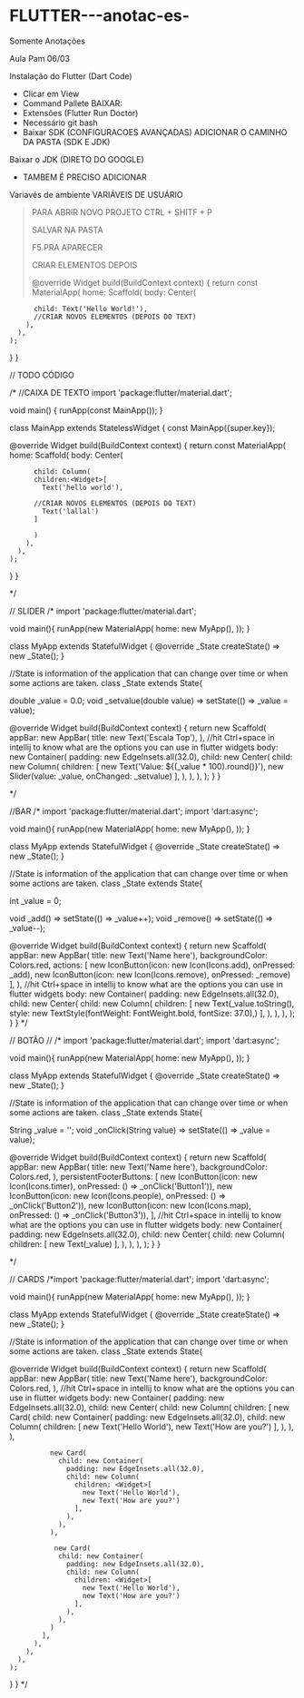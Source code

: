 # FLUTTER---anotac-es-
Somente Anotações 



Aula Pam 06/03

Instalação do Flutter (Dart Code) 

- Clicar em View
- Command Pallete 
BAIXAR: 
- Extensões (Flutter Run Doctor)
- Necessário git bash 
- Baixar SDK (CONFIGURACOES AVANÇADAS)
ADICIONAR O CAMINHO DA PASTA (SDK E JDK)

Baixar o JDK (DIRETO DO GOOGLE)
- TAMBEM É PRECISO ADICIONAR 

Variavés de ambiente 
VARIÁVEIS DE USUÁRIO
 
>PARA ABRIR NOVO PROJETO CTRL + SHITF + P
>
> SALVAR NA PASTA
>
> F5 PRA APARECER
>
>CRIAR ELEMENTOS DEPOIS
>
>@override
  Widget build(BuildContext context) {
    return const MaterialApp(
      home: Scaffold(
        body: Center(

          child: Text('Hello World!'),
          //CRIAR NOVOS ELEMENTOS (DEPOIS DO TEXT)
        ),
      ),
    );
  }
}




// TODO CÓDIGO 

/*
//CAIXA DE TEXTO 
import 'package:flutter/material.dart';


void main() {
  runApp(const MainApp());
}

class MainApp extends StatelessWidget {
  const MainApp({super.key});

  @override
  Widget build(BuildContext context) {
    return const MaterialApp(
      home: Scaffold(
        body: Center(

          child: Column(
          children:<Widget>[
            Text('hello world'),
            
          //CRIAR NOVOS ELEMENTOS (DEPOIS DO TEXT)
            Text('lallal')
          ]

          )
        ),
      ),
    );
  }
}

*/


// SLIDER
/*
import 'package:flutter/material.dart';

void main(){
  runApp(new MaterialApp(
    home: new MyApp(),
  ));
}

class MyApp extends StatefulWidget {
  @override
  _State createState() => new _State();
}

//State is information of the application that can change over time or when some actions are taken.
class _State extends State<MyApp>{

  double _value = 0.0;
  void _setvalue(double value) => setState(() => _value = value);

  @override
  Widget build(BuildContext context) {
    return new Scaffold(
      appBar: new AppBar(
        title: new Text('Escala Top'),
      ),
      //hit Ctrl+space in intellij to know what are the options you can use in flutter widgets
      body: new Container(
        padding: new EdgeInsets.all(32.0),
        child: new Center(
          child: new Column(
            children: <Widget>[
              new Text('Value: ${(_value * 100).round()}'),
              new Slider(value: _value, onChanged: _setvalue)
            ],
          ),
        ),
      ),
    );
  }
}

*/

 

 //BAR
/*
import 'package:flutter/material.dart';
import 'dart:async';

void main(){
  runApp(new MaterialApp(
    home: new MyApp(),
  ));
}

class MyApp extends StatefulWidget {
  @override
  _State createState() => new _State();
}

//State is information of the application that can change over time or when some actions are taken.
class _State extends State<MyApp>{

  int _value = 0;

  void _add() => setState(() => _value++);
  void _remove() => setState(() => _value--);

  @override
  Widget build(BuildContext context) {
    return new Scaffold(
      appBar: new AppBar(
        title: new Text('Name here'),
        backgroundColor: Colors.red,
        actions: <Widget>[
          new IconButton(icon: new Icon(Icons.add), onPressed: _add),
          new IconButton(icon: new Icon(Icons.remove), onPressed: _remove)
        ],
      ),
      //hit Ctrl+space in intellij to know what are the options you can use in flutter widgets
      body: new Container(
        padding: new EdgeInsets.all(32.0),
        child: new Center(
          child: new Column(
            children: <Widget>[
              new Text(_value.toString(), style: new TextStyle(fontWeight: FontWeight.bold, fontSize: 37.0),)
            ],
          ),
        ),
      ),
    );
  }
}
*/

// BOTÃO //
/*
import 'package:flutter/material.dart';
import 'dart:async';

void main(){
  runApp(new MaterialApp(
    home: new MyApp(),
  ));
}

class MyApp extends StatefulWidget {
  @override
  _State createState() => new _State();
}

//State is information of the application that can change over time or when some actions are taken.
class _State extends State<MyApp>{

  String _value = '';
  void _onClick(String value) => setState(() => _value = value);

  @override
  Widget build(BuildContext context) {
    return new Scaffold(
      appBar: new AppBar(
        title: new Text('Name here'),
        backgroundColor: Colors.red,
      ),
      persistentFooterButtons: <Widget>[
        new IconButton(icon: new Icon(Icons.timer), onPressed: () => _onClick('Button1')),
        new IconButton(icon: new Icon(Icons.people), onPressed: () => _onClick('Button2')),
        new IconButton(icon: new Icon(Icons.map), onPressed: () => _onClick('Button3')),
      ],
      //hit Ctrl+space in intellij to know what are the options you can use in flutter widgets
      body: new Container(
        padding: new EdgeInsets.all(32.0),
        child: new Center(
          child: new Column(
            children: <Widget>[
              new Text(_value)
            ],
          ),
        ),
      ),
    );
  }
}

*/


// CARDS 
/*import 'package:flutter/material.dart';
import 'dart:async';

void main(){
  runApp(new MaterialApp(
    home: new MyApp(),
  ));
}

class MyApp extends StatefulWidget {
  @override
  _State createState() => new _State();
}

//State is information of the application that can change over time or when some actions are taken.
class _State extends State<MyApp>{

  @override
  Widget build(BuildContext context) {
    return new Scaffold(
      appBar: new AppBar(
        title: new Text('Name here'),
        backgroundColor: Colors.red,
      ),
      //hit Ctrl+space in intellij to know what are the options you can use in flutter widgets
      body: new Container(
        padding: new EdgeInsets.all(32.0),
        child: new Center(
          child: new Column(
            children: <Widget>[
              new Card(
                child: new Container(
                  padding: new EdgeInsets.all(32.0),
                  child: new Column(
                    children: <Widget>[
                      new Text('Hello World'),
                      new Text('How are you?')
                    ],
                  ),
                ),
              ),
            
              new Card(
                child: new Container(
                  padding: new EdgeInsets.all(32.0),
                  child: new Column(
                    children: <Widget>[
                      new Text('Hello World'),
                      new Text('How are you?')
                    ],
                  ),
                ),
              ),
              
               new Card(
                child: new Container(
                  padding: new EdgeInsets.all(32.0),
                  child: new Column(
                    children: <Widget>[
                      new Text('Hello World'),
                      new Text('How are you?')
                    ],
                  ),
                ),
              )
            ],
          ),
        ),
      ),
    );
  }
}
*/


